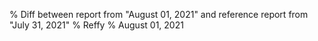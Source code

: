 % Diff between report from "August 01, 2021" and reference report from "July 31, 2021"
% Reffy
% August 01, 2021

